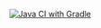[![Java CI with Gradle](https://github.com/Timofey-Green/patterns1/actions/workflows/gradle.yml/badge.svg)](https://github.com/Timofey-Green/patterns1/actions/workflows/gradle.yml)